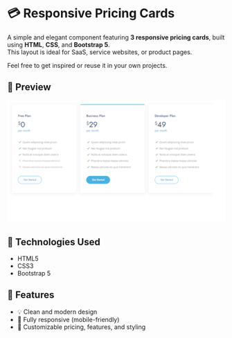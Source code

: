 # 💳 Responsive Pricing Cards

A simple and elegant component featuring **3 responsive pricing cards**, built using **HTML**, **CSS**, and **Bootstrap 5**.  
This layout is ideal for SaaS, service websites, or product pages.

Feel free to get inspired or reuse it in your own projects.

## 📸 Preview
![Pricing Card Screenshot](./screenshot.png)  

## 🧱 Technologies Used
- HTML5
- CSS3
- Bootstrap 5

## 📱 Features
- 💡 Clean and modern design
- 📐 Fully responsive (mobile-friendly)
- 🌙 Customizable pricing, features, and styling
